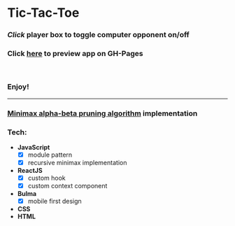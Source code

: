 # **Tic-Tac-Toe**  


### *Click* player box to toggle computer opponent on/off  

### Click [here](https://anon-legion.github.io/Tic-Tac-Toe/) to preview app on GH-Pages
<br>

### Enjoy!

---

### [**Minimax alpha-beta pruning algorithm**](https://github.com/anon-legion/Tic-Tac-Toe/blob/main/src/scripts/engine.js) implementation

### **Tech**:

* **JavaScript**
  - [x] module pattern
  - [x] recursive minimax implementation
* **ReactJS**
  - [x] custom hook
  - [x] custom context component
* **Bulma**
  - [x] mobile first design
* **CSS**
* **HTML**
